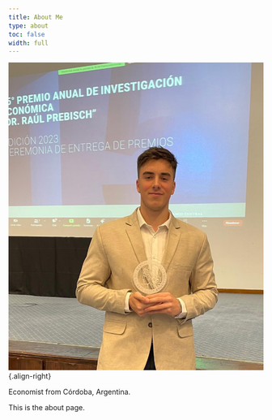 ```yaml
---
title: About Me
type: about
toc: false
width: full
---
```


![me](me.jpeg){.align-right}

Economist from Córdoba, Argentina.

This is the about page.
